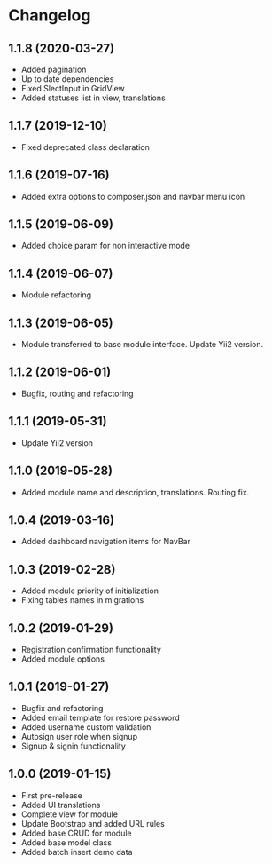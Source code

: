 Changelog
=========

## 1.1.8 (2020-03-27)
 * Added pagination
 * Up to date dependencies
 * Fixed SlectInput in GridView
 * Added statuses list in view, translations
 
## 1.1.7 (2019-12-10)
 * Fixed deprecated class declaration

## 1.1.6 (2019-07-16)
 * Added extra options to composer.json and navbar menu icon
 
## 1.1.5 (2019-06-09)
 * Added choice param for non interactive mode
 
## 1.1.4 (2019-06-07)
 * Module refactoring
 
## 1.1.3 (2019-06-05)
 * Module transferred to base module interface. Update Yii2 version.

## 1.1.2 (2019-06-01)
 * Bugfix, routing and refactoring
 
## 1.1.1 (2019-05-31)
 * Update Yii2 version

## 1.1.0 (2019-05-28)
 * Added module name and description, translations. Routing fix.
 
## 1.0.4 (2019-03-16)
 * Added dashboard navigation items for NavBar
 
## 1.0.3 (2019-02-28)
 * Added module priority of initialization
 * Fixing tables names in migrations
 
## 1.0.2 (2019-01-29)
 * Registration confirmation functionality
 * Added module options

## 1.0.1 (2019-01-27)
 * Bugfix and refactoring
 * Added email template for restore password
 * Added username custom validation
 * Autosign user role when signup
 * Signup & signin functionality
 
## 1.0.0 (2019-01-15)
 * First pre-release
 * Added UI translations
 * Complete view for module
 * Update Bootstrap and added URL rules
 * Added base CRUD for module
 * Added base model class
 * Added batch insert demo data